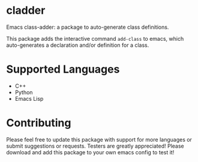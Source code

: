 # cladder
Emacs class-adder: a package to auto-generate class definitions.

This package adds the interactive command `add-class` to emacs, which auto-generates a declaration and/or definition for a class. 

# Supported Languages
- C++
- Python
- Emacs Lisp

# Contributing
Please feel free to update this package with support for more languages or submit suggestions or requests. 
Testers are greatly appreciated! Please download and add this package to your own emacs config to test it!
